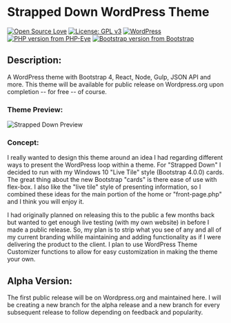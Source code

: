 # Strapped Down WordPress Theme
[![Open Source Love](https://badges.frapsoft.com/os/v1/open-source.png?v=103)](https://github.com/bkaminski/Strapped-Down-WordPress-Theme/) [![License: GPL v3](https://img.shields.io/badge/License-GPL%20v3-blue.svg)](https://www.gnu.org/licenses/gpl-3.0) [![WordPress](https://img.shields.io/wordpress/v/akismet.svg)](https://github.com/bkaminski/Strapped-Down-WordPress-Theme/) [![PHP version from PHP-Eye](https://img.shields.io/php-eye/symfony/symfony.svg)](https://github.com/bkaminski/Strapped-Down-WordPress-Theme/) [![Bootstrap version from Bootstrap](https://img.shields.io/badge/Bootstrap-v4.0.0-orange.svg)](https://getbootstrap.com/)

## Description:
A WordPress theme with Bootstrap 4, React, Node, Gulp, JSON API and more.
This theme will be available for public release on Wordpress.org upon completion -- for free -- of course.

### Theme Preview:

![Strapped Down Preview](http://s233122301.onlinehome.us/media_types/sD_theme_priview.gif)

### Concept:
I really wanted to design this theme around an idea I had regarding different ways to present the WordPress loop within a theme. For "Strapped Down" I decided to run with my Windows 10 "Live Tile" style (Bootstrap 4.0.0) cards. The great thing about the new Bootstrap "cards" is there ease of use with flex-box. I also like the "live tile" style of presenting information, so I combined these ideas for the main portion of the home or "front-page.php" and I think you will enjoy it.

I had originally planned on releasing this to the public a few months back but wanted to get enough live testing (with my own website) in before I made a public release. So, my plan is to strip what you see of any and all of my current branding whlile maintaining and adding functionality as if I were delivering the product to the client. I plan to use WordPress Theme Customizer functions to allow for easy customization in making the theme your own.

## Alpha Version:
The first public release will be on Wordpress.org and maintained here. I will be creating a new branch for the alpha release and a new branch for every subsequent release to follow depending on feedback and popularity.

